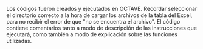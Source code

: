 Los códigos fueron creados y ejecutados en OCTAVE.
Recordar seleccionar el directorio correcto a la hora de cargar los archivos de la tabla del Excel, para no recibir el error de que "no se encuentra el archivo".
El código contiene comentarios tanto a modo de descripción de las instrucciones que ejecutará, como también a modo de explicación sobre las funciones utilizadas.
